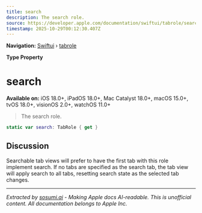 ```yaml
---
title: search
description: The search role.
source: https://developer.apple.com/documentation/swiftui/tabrole/search
timestamp: 2025-10-29T00:12:30.407Z
---
```


**Navigation:** [Swiftui](/documentation/swiftui) › [tabrole](/documentation/swiftui/tabrole)

**Type Property**

# search

**Available on:** iOS 18.0+, iPadOS 18.0+, Mac Catalyst 18.0+, macOS 15.0+, tvOS 18.0+, visionOS 2.0+, watchOS 11.0+

> The search role.

```swift
static var search: TabRole { get }
```

## Discussion

Searchable tab views will prefer to have the first tab with this role implement search. If no tabs are specified as the search tab, the tab view will apply search to all tabs, resetting search state as the selected tab changes.

---

*Extracted by [sosumi.ai](https://sosumi.ai) - Making Apple docs AI-readable.*
*This is unofficial content. All documentation belongs to Apple Inc.*
